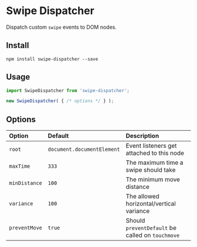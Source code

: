 # Swipe Dispatcher

Dispatch custom `swipe` events to DOM nodes.

## Install

```shell
npm install swipe-dispatcher --save
```

## Usage

```js
import SwipeDispatcher from 'swipe-dispatcher';

new SwipeDispatcher( { /* options */ } );
```

## Options

| Option | Default | Description |
| :----- | :------ | :---------- |
| `root`   | `document.documentElement` | Event listeners get attached to this node |
| `maxTime` | `333` | The maximum time a swipe should take |
| `minDistance` | `100` | The minimum move distance |
| `variance` | `100` | The allowed horizontal/vertical variance |
| `preventMove` | `true` | Should `preventDefault` be called on `touchmove` |
